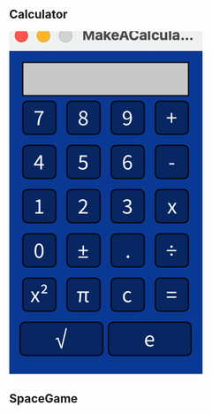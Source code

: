 ## Calculator
![Calculator](https://github.com/SofiaStahle16/Sofia-s-Programming-Portfolio-2024-2025/blob/main/images/Calc.png?raw=true)

## SpaceGame

